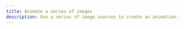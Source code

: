 ```yaml
---
title: Animate a series of images
description: Use a series of image sources to create an animation.
---
```


<script lang="ts">
  import Demo from "./AnimateImages.svelte";
  import demoRaw from "./AnimateImages.svelte?raw";
  import CodeBlock from "../../CodeBlock.svelte";
</script>

<Demo />

<CodeBlock content={demoRaw} />
